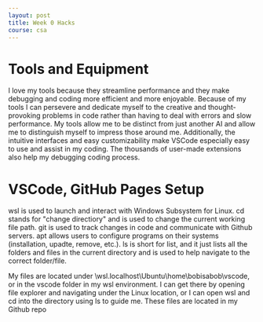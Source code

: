 ```yaml
---
layout: post
title: Week 0 Hacks
course: csa
---
```

# Tools and Equipment
I love my tools because they streamline performance and they make debugging and coding more efficient and more enjoyable. Because of my tools I can persevere and dedicate myself to the creative and thought-provoking problems in code rather than having to deal with errors and slow performance. My tools allow me to be distinct from just another AI and allow me to distinguish myself to impress those around me. Additionally, the intuitive interfaces and easy customizability make VSCode especially easy to use and assist in my coding. The thousands of user-made extensions also help my debugging coding process.

# VSCode, GitHub Pages Setup
wsl is used to launch and interact with Windows Subsystem for Linux. cd stands for "change directiory" and is used to change the current working file path. git is used to track changes in code and communicate with Github servers. apt allows users to configure programs on their systems (installation, upadte, remove, etc.). ls is short for list, and it just lists all the folders and files in the current directory and is used to help navigate to the correct folder/file.

My files are located under \\wsl.localhost\Ubuntu\home\bobisabob\vscode, or in the vscode folder in my wsl environment. I can get there by opening file explorer and navigating under the Linux location, or I can open wsl and cd into the directory using ls to guide me. These files are located in my Github repo 
